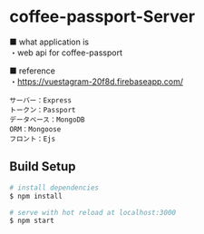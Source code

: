 # coffee-passport-Server

■ what application is  
・web api for coffee-passport

■ reference  
・https://vuestagram-20f8d.firebaseapp.com/

```
サーバー：Express
トークン：Passport
データベース：MongoDB
ORM：Mongoose
フロント：Ejs
```

## Build Setup

```bash
# install dependencies
$ npm install

# serve with hot reload at localhost:3000
$ npm start

```
